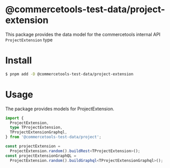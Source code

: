 # @commercetools-test-data/project-extension

This package provides the data model for the commercetools internal API `ProjectExtension` type

# Install

```bash
$ pnpm add -D @commercetools-test-data/project-extension
```

# Usage

The package provides models for ProjectExtension.

```ts
import {
  ProjectExtension,
  type TProjectExtension,
  TProjectExtensionGraphql,
} from '@commercetools-test-data/project';

const projectExtension =
  ProjectExtension.random().buildRest<TProjectExtension>();
const projectExtensionGraphQL =
  ProjectExtension.random().buildGraphql<TProjectExtensionGraphql>();
```
